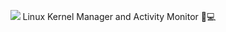 <p align="center">
  <img src="https://user-images.githubusercontent.com/24392180/73918056-d5c45500-48d1-11ea-8d18-9943827ab2ed.png">
  Linux Kernel Manager and Activity Monitor 🐧💻
</p>